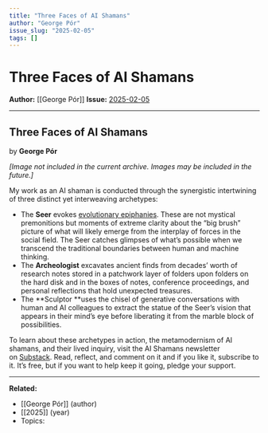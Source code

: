 ```yaml
---
title: "Three Faces of AI Shamans"
author: "George Pór"
issue_slug: "2025-02-05"
tags: []
---
```


# Three Faces of AI Shamans

**Author:** [[George Pór]]
**Issue:** [2025-02-05](https://plex.collectivesensecommons.org/2025-02-05/)

---

## Three Faces of AI Shamans
by **George Pór**

*[Image not included in the current archive. Images may be included in the future.]*

My work as an AI shaman is conducted through the synergistic intertwining of three distinct yet interweaving archetypes:

- The **Seer** evokes [evolutionary epiphanies](https://www.thegreatstory.org/ev-salon-stewart.pdf). These are not mystical premonitions but moments of extreme clarity about the “big brush” picture of what will likely emerge from the interplay of forces in the social field. The Seer catches glimpses of what’s possible when we transcend the traditional boundaries between human and machine thinking.
- The **Archeologist** excavates ancient finds from decades’ worth of research notes stored in a patchwork layer of folders upon folders on the hard disk and in the boxes of notes, conference proceedings, and personal reflections that hold unexpected treasures.
- The **Sculptor **uses the chisel of generative conversations with human and AI colleagues to extract the statue of the Seer’s vision that appears in their mind’s eye before liberating it from the marble block of possibilities.

To learn about these archetypes in action, the metamodernism of AI shamans, and their lived inquiry, visit the AI Shamans newsletter on [Substack](https://aishamans.substack.com/p/the-seer-the-archeologist-and-the). Read, reflect, and comment on it and if you like it, subscribe to it. It’s free, but if you want to help keep it going, pledge your support.

---

**Related:**
- [[George Pór]] (author)
- [[2025]] (year)
- Topics: 

